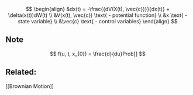 $$
\begin{align}
&dx(t) = -\frac{{dV(X(t), \vec{c})}}{dx(t)} + \delta(x(t))dW(t) \\
&V(x(t), \vec{c}) \text{ - potential function} \\
&x \text{ - state variable} \\
&\vec{c} \text{ - control variables}
\end{align}
$$

## Note
$$
f(u, t, x_{0}) = \frac{d}{du}Prob[]
$$

## Related:
[[Brownian Motion]]